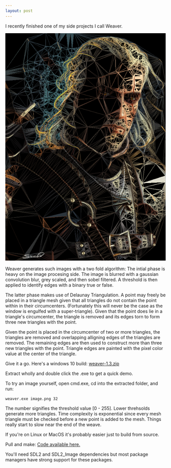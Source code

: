 ```yaml
---
layout: post
---
```


I recently finished one of my side projects I call Weaver.

![The White Wolf](/images/geralt.png)

Weaver generates such images with a two fold algorithm: The intial phase
is heavy on the image procesing side. The image is blurred with a
gaussian convolution blur, grey scaled, and then sobel filtered.
A threshold is then applied to identify edges with a binary true or false.

The latter phase makes use of Delaunay Triangulation.
A point may freely be placed in a triangle mesh given that all triangles
do not contain the point within in their circumcenters. (Fortunately this will
never be the case as the window is engulfed with a super-triangle).
Given that the point does lie in a triangle's circumcenter, the triangle is
removed and its edges torn to form three new triangles with the point.

Given the point is placed in the circumcenter of two or more triangles, the
triangles are removed and overlapping alligning edges of the triangles are removed.
The remaining edges are then used to construct more than three new triangles with the point.
Triangle edges are painted with the pixel color value at the center of the triangle.

Give it a go. Here's a windows 10 build: [weaver-1.3.zip](https://github.com/glouw/weaver/releases/download/weaver-1.3/weaver-1.3.zip)

Extract wholly and double click the .exe to get a quick demo.

To try an image yourself, open cmd.exe, cd into the extracted folder, and run:

```
weaver.exe image.png 32
```

The number signifies the threshold value [0 - 255]. Lower threhsolds generate more triangles.
Time complexity is exponential since every mesh triangle must be checked before a
new point is added to the mesh. Things really start to slow near the end of the weave.

If you're on Linux or MacOS it's probably easier just to build from source.

Pull and make: [Code available here.](https://github.com/glouw/weaver)

You'll need SDL2 and SDL2_Image dependencies but most package managers
have strong support for these packages.
